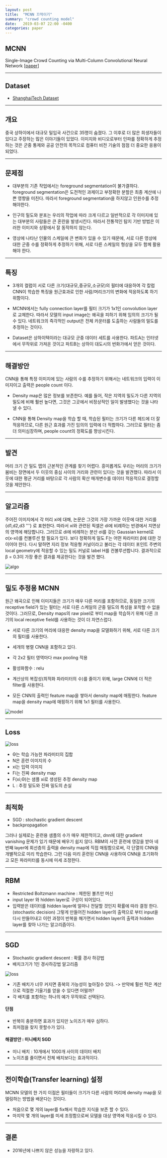 ```yaml
---
layout: post
title:  "MCNN 끄적이기"
summary: "crowd counting model"
date:   2019-03-07 22:00 -0400
categories: paper
---
```


## MCNN
Single-Image Crowd Counting via Multi-Column Convolutional Neural Network
[[paper](https://www.semanticscholar.org/paper/Single-Image-Crowd-Counting-via-Multi-Column-Neural-Zhang-Zhou/427d6d9bc05b07c85fc6b2e52f12132f79a28f6c)]

---

## Dataset
- [ShanghaiTech Dataset](https://www.dropbox.com/s/fipgjqxl7uj8hd5/ShanghaiTech.zip?dl=0)

---

## 개요
중국 상하이에서 대규모 밀입국 사건으로 35명이 숨졌다. 그 이후로 더 많은 희생자들이 있다고 주장하는 많은 이야기들이 있었다. 이미지와 비디오로부터 인파를 정확하게 추정하는 것은 군중 통제와 공공 안전의 목적으로 컴퓨터 비전 기술의 점점 더 중요한 응용이 되었다.

---

## 문제점
- 대부분의 기존 작업에서는 foreground segmentation이 불가결하다. foreground segmentation은 도전적인 과제이고 부정확한 분할은 최종 계산에 나쁜 영향을 미친다. 따라서 foreground segmentation을 하지않고 인원수를 추정해야한다.

- 인구의 밀도와 분포는 우리의 작업에 따라 크게 다르고 일반적으로 각 이미지에 있는 대부분의 사람들은 큰 혼란을 발생시킨다. 따라서 전통적인 탐지 기반 방법은 이러한 이미지와 상황에서 잘 동작하지 않는다.

- 영상에 나타난 인물의 스케일에 큰 변화가 있을 수 있기 때문에, 서로 다른 영상에 대한 군중 수를 정확하게 추정하기 위해, 서로 다른 스케일의 형상을 모두 함께 활용해야 한다.

---

## 특징
- 3개의 컬럼이 서로 다른 크기(대규모,중규모,소규모)의 필터에 대응하여 각 칼럼 CNN이 학습한 특징을 원근효과로 인한 사람/머리크기의 변화에 적응하도록 하기 위함이다.

- MCNN에서는 fully connection layer를 필터 크기가 1x1인 convolution layer
로 교체한다. 따라서 모델의 input image는 왜곡을 피하기 위해 임의의 크기가 될 수 있다. 네트워크의 즉각적인 output은 전체 카운터를 도출하는 사람들의 밀도를 추정하는 것이다.

- Dataset은 상하이텍이라는 대규모 군중 데이터 세트를 사용한다. 파트A는 인터넷에서 무작위로 가져온 것이고 파트B는 상하이 대도시의 번화가에서 얻은 것이다.

---

## 해결방안
CNN을 통해 특정 이미지에 있는 사람의 수를 추정하기 위해서는 네트워크의 입력이 이미지이고 출력은 people count 이다.

- Density map은 많은 정보를 보존한다. 예를 들어, 작은 지역의 밀도가 다른 지역의 밀도에 비해 훨씬 높다면, 그것은 그곳에서 비정상적인 일이 발생했다는 것을 나타낼 수 있다.

- CNN을 통해 Density map을 학습 할 때, 학습된 필터는 크기가 다른 헤드에 더 잘 적응하므로, 다른 원근 효과를 가진 임의의 입력에 더 적합하다. 그러므로 필터는 좀더 의미심장하며, people count의 정확도를 향상시킨다.

---

## 발견
머리 크기 간 밀도 맵의 근본적인 관계를 찾기 어렵다. 흥미롭게도 우리는 머리의 크기가 붐비는 장면에서 두 이웃의 중심 사이의 거리와 관련이 있다는 것을 발견했다. 따라서 이웃에 대한 평균 거리를 바탕으로 각 사람의 확산 매개변수를 데이터 적응적으로 결정할 것을 제안한다.

---

## 알고리즘
주어진 이미지에서 각 머리 xi에 대해, 논문은 그것의 가장 가까운 이웃에 대한 거리를 {d1,d2,d3 '''} 로 표현한다. 따라서 xi와 관련된 픽셀은 di에 비례하는 반경에서 지면상의 영역에 해당합니다. 그러므로 di에 비례하는 분산 σi를 갖는 Gaussian kernel로 σ(x-xi)를 컨볼루션 할 필요가 있다. 보다 정확하게 밀도 F는 어떤 파라미터 β에 대한 것이어야 한다. 다시 말하면 지리 정보 적응형 커널이라고 불리는 각 데이터 포인트 주변의 local geometry에 적응할 수 있는 밀도 커널로 label H를 컨볼루션합니다. 결과적으로 β = 0.3이 가장 좋은 결과를 제공한다는 것을 발견 했다.



![algo](/assets/img/post_img/mcnn/algo.PNG)



---

## 밀도 추정용 MCNN
원근 왜곡으로 인해 이미지들은 크기가 매우 다른 머리를 포함하므로, 동일한 크기의 receptive field가 있는 필터는 서로 다른 스케일의 군중 밀도의 특성을 포착할 수 없을 것이다. 그러므로, Density maps의 raw pixel로 부터 map을 학습하기 위해 다른 크기의 local receptive field를 사용하는 것이 더 자연스럽다.

- 서로 다른 크기의 머리에 대응한 density map을 모델화하기 위해, 서로 다른 크기의 필터를 사용한다.

- 세개의 병렬 CNN을 포함하고 있다.

- 각 2x2 필터 영역마다 max pooling 적용

- 활성화함수 : relu

- 계산상의 복잡성(최적화 파라미터의 수)를 줄이기 위해, large CNN에 더 적은 filter를 사용한다.

- 모든 CNN의 출력인 feature map을 쌓아서 density map에 매핑한다. feature map을 density map에 매핑하기 위해 1x1 필터를 사용한다.



![model](/assets/img/post_img/mcnn/model.PNG)



---

## Loss



![loss](/assets/img/post_img/mcnn/loss.PNG)



- Θ는 학습 가능한 파라미터의 집합
- N은 훈련 이미지의 수
- xi는 입력 이미지
- Fi는 진짜 density map
- F(xi;Θ)는 샘플 xi로 생성된 추정 density map
- L : 추정 밀도와 진짜 밀도의 손실

---

## 최적화

- SGD : stochastic gradient descent
- backpropagation

그러나 실제로는 훈련용 샘플의 수가 매우 제한적이고, dnn에 대한 gradient vanishing 문제가 있기 때문에 배우기 쉽지 않다. RBM의 사전 훈련에 영감을 받아 네 번째 layer에 회선층의 출력을 density map에 직접 매핑함으로써, 각 단열의 CNN을 개별적으로 미리 학습한다. 그런 다음 미리 훈련된 CNN을 사용하여 CNN을 초기화하고 모든 파라미터를 동시에 미세 조정한다.

---

## RBM
- Restricted Boltzmann machine : 제한된 볼츠만 머신
- input layer 와 hidden layer로 구성이 되어있다.
- 입력받은 데이터를 hidden layer에 얼마나 전달할 것인지 확률에 따라 결정 한다.(stochastic decision) 그렇게 만들어진 hidden layer의 출력으로 부터 input을 다시 만들어내고 이런 과정이 반복을 해가면서 hidden layer의 출력과 hidden layer를 찾아 나가는 알고리즘이다.

---

## SGD
- Stochastic gradient descent : 확률 경사 하강법
- 배치크기가 1인 경사하강법 알고리즘



![loss](/assets/img/post_img/mcnn/sgd.PNG)



- 기존 배치가 너무 커지면 중복의 가능성이 높아질수 있다. -> 만약에 훨씬 적은 계산으로 적절한 기울기를 얻을 수 있다면 어떨까?
- 각 배치를 포함하는 하나의 예가 무작위로 선택된다.

#### 단점
- 반복이 충분하면 효과가 있지만 노이즈가 매우 심하다.
- 최저점을 찾지 못할수가 있다.

#### 해결방안 : 미니배치 SGD
- 미니 배치 : 10개에서 1000개 사이의 데이터 배치
- 노이즈를 줄이면서 전체 배치보다는 효과적이다.

---

## 전이학습(Transfer learning) 설정
MCNN 모델의 한 가지 이점은 필터들이 크기가 다른 사람의 머리에 density map을 모델링하는 방법을 배운다는 것이다.
- 처음으로 몇 개의 layer를 fix해서 학습한 지식을 보존 할 수 있다.
- 마지막 몇 개의 layer를 미세 조정함으로써 모델을 대상 영역에 적응시킬 수 있다.

---

## 결론
- 2016년에 나쁘지 않은 성능을 자랑하고 있다.
